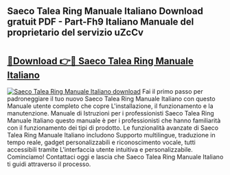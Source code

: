 ## Saeco Talea Ring Manuale Italiano Download gratuit PDF - Part-Fh9 Italiano Manuale del proprietario del servizio uZcCv

# <h2><a href="http://df9vs4g.blite.top/?on=Saeco+Talea+Ring+Manuale+Italiano">🔗Download 👉🔴 Saeco Talea Ring Manuale Italiano</a></h2>

[![Saeco Talea Ring Manuale Italiano download](https://i.imgur.com/lujVjoI.png)](http://df9vs4g.blite.top/?on=Saeco+Talea+Ring+Manuale+Italiano)
Fai il primo passo per padroneggiare il tuo nuovo Saeco Talea Ring Manuale Italiano con questo Manuale utente completo che copre L'installazione, il funzionamento e la manutenzione. Manuale di Istruzioni per i professionisti Saeco Talea Ring Manuale Italiano questo manuale è per i professionisti che hanno familiarità con il funzionamento dei tipi di prodotto. Le funzionalità avanzate di Saeco Talea Ring Manuale Italiano includono Supporto multilingue, traduzione in tempo reale, gadget personalizzabili e riconoscimento vocale, tutti accessibili tramite L'interfaccia utente intuitiva e personalizzabile. Cominciamo! Contattaci oggi e lascia che Saeco Talea Ring Manuale Italiano ti guidi attraverso il processo.

